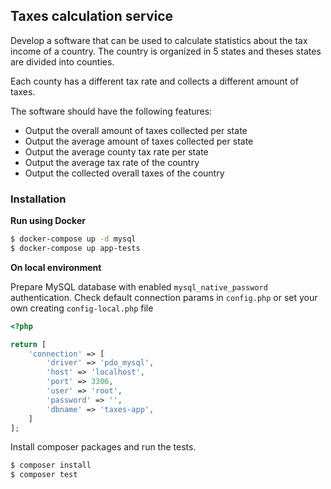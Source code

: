 ## Taxes calculation service

Develop a software that can be used to calculate statistics about the tax income of a country. The country is organized in 5 states and theses states are divided into counties.

Each county has a different tax rate and collects a different amount of taxes.

The software should have the following features:

- Output the overall amount of taxes collected per state
- Output the average amount of taxes collected per state
- Output the average county tax rate per state
- Output the average tax rate of the country 
- Output the collected overall taxes of the country

### Installation


**Run using Docker**

```bash
$ docker-compose up -d mysql
$ docker-compose up app-tests
```

**On local environment**

Prepare MySQL database with enabled `mysql_native_password` authentication.
Check default connection params in `config.php` or set your own creating `config-local.php` file
```php
<?php

return [
    'connection' => [
        'driver' => 'pdo_mysql',
        'host' => 'localhost',
        'port' => 3306,
        'user' => 'root',
        'password' => '',
        'dbname' => 'taxes-app',
    ]
];
```
Install composer packages and run the tests.
```bash
$ composer install
$ composer test
```

